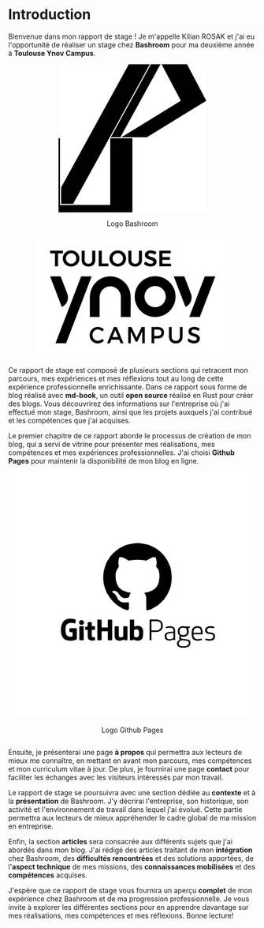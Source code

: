 # Introduction

Bienvenue dans mon rapport de stage ! Je m'appelle Kilian ROSAK et j'ai eu l'opportunité de réaliser un stage chez **Bashroom** pour ma deuxième année à **Toulouse Ynov Campus**.

<div style="display: flex; justify-content: center;">
  <img src="./img/ya.png" style="max-height: 300px; width: auto;" alt="Bashroom">
</div>
<div style="display: flex; justify-content: center;">
  <p>Logo Bashroom</p>
</div>
<div style="display: flex; justify-content: center;">
  <img src="./img/ynov.png" max-height="" alt="Ynov">
</div>

Ce rapport de stage est composé de plusieurs sections qui retracent mon parcours, mes expériences et mes réflexions tout au long de cette expérience professionnelle enrichissante. Dans ce rapport sous forme de blog réalisé avec **md-book**, un outil **open source** réalisé en Rust pour créer des blogs. Vous découvrirez des informations sur l'entreprise où j'ai effectué mon stage, Bashroom, ainsi que les projets auxquels j'ai contribué et les compétences que j'ai acquises.

Le premier chapitre de ce rapport aborde le processus de création de mon blog, qui a servi de vitrine pour présenter mes réalisations, mes compétences et mes expériences professionnelles. J'ai choisi **Github Pages** pour maintenir la disponibilité de mon blog en ligne.

<div style="display: flex; justify-content: center;">
  <img src="./img/githubpages.png" max-height="400" alt="Github Pages">
</div>
<div style="display: flex; justify-content: center;">
  <p>Logo Github Pages</p>
</div>

Ensuite, je présenterai une page **à propos** qui permettra aux lecteurs de mieux me connaître, en mettant en avant mon parcours, mes compétences et mon curriculum vitae à jour. De plus, je fournirai une page **contact** pour faciliter les échanges avec les visiteurs intéressés par mon travail.

Le rapport de stage se poursuivra avec une section dédiée au **contexte** et à la **présentation** de Bashroom. J'y décrirai l'entreprise, son historique, son activité et l'environnement de travail dans lequel j'ai évolué. Cette partie permettra aux lecteurs de mieux appréhender le cadre global de ma mission en entreprise.

Enfin, la section **articles** sera consacrée aux différents sujets que j'ai abordés dans mon blog. J'ai rédigé des articles traitant de mon **intégration** chez Bashroom, des **difficultés rencontrées** et des solutions apportées, de l'**aspect technique** de mes missions, des **connaissances mobilisées** et des **compétences** acquises.

J'espère que ce rapport de stage vous fournira un aperçu **complet** de mon expérience chez Bashroom et de ma progression professionnelle. Je vous invite à explorer les différentes sections pour en apprendre davantage sur mes réalisations, mes compétences et mes réflexions. Bonne lecture!
